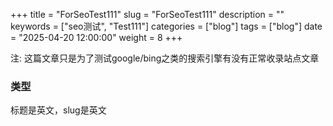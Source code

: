 +++
title = "ForSeoTest111"
slug = "ForSeoTest111"
description = ""
keywords = ["seo测试", "Test111"]
categories = ["blog"]
tags = ["blog"]
date = "2025-04-20 12:00:00"
weight = 8
+++


注:  这篇文章只是为了测试google/bing之类的搜索引擎有没有正常收录站点文章

### 类型 
标题是英文，slug是英文




